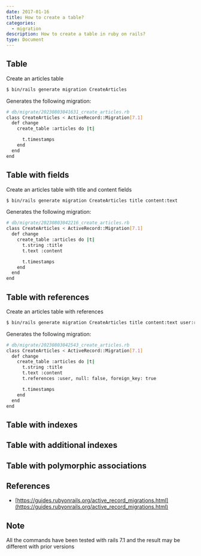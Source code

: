 ```yaml
---
date: 2017-01-16
title: How to create a table?
categories:
  - migration
description: How to create a table in ruby on rails?
type: Document
---
```



## Table

Create an articles table

```bash
$ bin/rails generate migration CreateArticles
```

Generates the following migration:

```bash
# db/migrate/20230803041631_create_articles.rb
class CreateArticles < ActiveRecord::Migration[7.1]
  def change
    create_table :articles do |t|

      t.timestamps
    end
  end
end
```

## Table with fields

Create an articles table with title and content fields

```bash
$ bin/rails generate migration CreateArticles title content:text
```

Generates the following migration:

```bash
# db/migrate/20230803042216_create_articles.rb
class CreateArticles < ActiveRecord::Migration[7.1]
  def change
    create_table :articles do |t|
      t.string :title
      t.text :content

      t.timestamps
    end
  end
end
```

## Table with references

Create an articles table with references

```bash
$ bin/rails generate migration CreateArticles title content:text user:references
```

Generates the following migration:

```bash
# db/migrate/20230803042543_create_articles.rb
class CreateArticles < ActiveRecord::Migration[7.1]
  def change
    create_table :articles do |t|
      t.string :title
      t.text :content
      t.references :user, null: false, foreign_key: true

      t.timestamps
    end
  end
end
```

## Table with indexes
## Table with additional indexes
## Table with polymorphic associations

## References
- [https://guides.rubyonrails.org/active_record_migrations.html](https://guides.rubyonrails.org/active_record_migrations.html)

## Note
All the commands have been tested with rails 7.1 and the result may be different with prior versions
